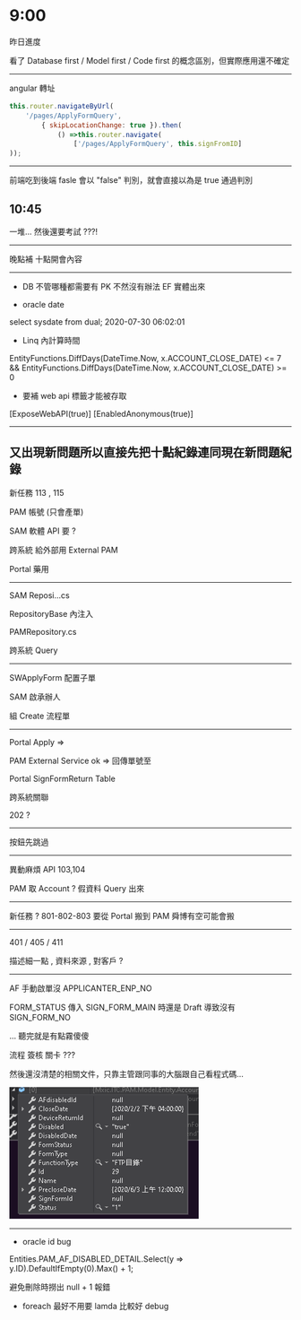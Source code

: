 # 9:00

昨日進度

看了 Database first / Model first / Code first 的概念區別，但實際應用還不確定

---

angular 轉址

```Javascript
this.router.navigateByUrl(
    '/pages/ApplyFormQuery',
        { skipLocationChange: true }).then(
            () =>this.router.navigate(
                ['/pages/ApplyFormQuery', this.signFromID]
));
```

---

前端吃到後端 fasle 會以 "false" 判別，就會直接以為是 true 通過判別

## 10:45

一堆... 然後還要考試 ???!

---

晚點補 十點開會內容

---

* DB 不管哪種都需要有 PK 不然沒有辦法 EF 實體出來

* oracle date

select sysdate from dual;
2020-07-30 06:02:01

* Linq 內計算時間

EntityFunctions.DiffDays(DateTime.Now, x.ACCOUNT_CLOSE_DATE) <= 7 &&
EntityFunctions.DiffDays(DateTime.Now, x.ACCOUNT_CLOSE_DATE) >= 0

* 要補 web api 標籤才能被存取

[ExposeWebAPI(true)]
[EnabledAnonymous(true)]

---

## 又出現新問題所以直接先把十點紀錄連同現在新問題紀錄

新任務 113 , 115

PAM 帳號 (只會產單)

SAM 軟體 API 要 ?

跨系統 給外部用 External PAM

Portal 藥用

---

SAM Reposi...cs

RepositoryBase 內注入

PAMRepository.cs

跨系統 Query

---

SWApplyForm 配置子單

SAM 啟承辦人

組 Create 流程單

---

Portal Apply =>

PAM External Service ok => 回傳單號至

Portal SignFormReturn Table

跨系統關聯

202 ?

---

按鈕先跳過

---

異動麻煩 API 103,104

PAM 取 Account ? 假資料 Query 出來

---

新任務 ? 801-802-803 要從 Portal 搬到 PAM 舜博有空可能會搬

---

401 / 405 / 411

描述細一點 , 資料來源 , 對客戶 ?

---

AF 手動啟單沒 APPLICANTER_ENP_NO

FORM_STATUS 傳入 SIGN_FORM_MAIN 時還是 Draft 導致沒有 SIGN_FORM_NO

... 聽完就是有點霧傻傻

流程 簽核 關卡 ???

然後還沒清楚的相關文件，只靠主管跟同事的大腦跟自己看程式碼...

![alt](/sinda-notes/img/PERMISSION.png)

---

* oracle id bug

Entities.PAM_AF_DISABLED_DETAIL.Select(y => y.ID).DefaultIfEmpty(0).Max() + 1;

避免刪除時撈出 null + 1 報錯

* foreach 最好不用要 lamda 比較好 debug